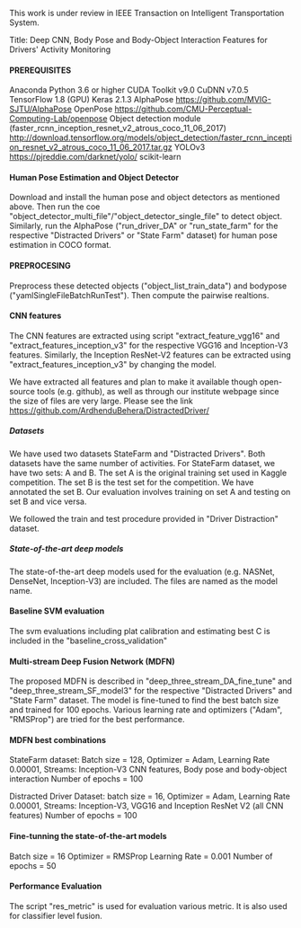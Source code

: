 This work is under review in IEEE Transaction on Intelligent Transportation System. 

Title: Deep CNN, Body Pose and Body-Object Interaction Features for Drivers' Activity Monitoring
#### PREREQUISITES ####

Anaconda Python 3.6 or higher
CUDA Toolkit v9.0
CuDNN v7.0.5
TensorFlow 1.8 (GPU)
Keras 2.1.3
AlphaPose https://github.com/MVIG-SJTU/AlphaPose 
OpenPose https://github.com/CMU-Perceptual-Computing-Lab/openpose
Object detection module (faster_rcnn_inception_resnet_v2_atrous_coco_11_06_2017) http://download.tensorflow.org/models/object_detection/faster_rcnn_inception_resnet_v2_atrous_coco_11_06_2017.tar.gz
YOLOv3 https://pjreddie.com/darknet/yolo/
scikit-learn


#### Human Pose Estimation and Object Detector #####

Download and install the human pose and object detectors as mentioned above. Then run 
the coe "object_detector_multi_file"/"object_detector_single_file" to detect object. 
Similarly, run the AlphaPose ("run_driver_DA" or "run_state_farm" for the respective 
"Distracted Drivers" or "State Farm" dataset) for human pose estimation in COCO format.

#### PREPROCESING ####
Preprocess these detected objects ("object_list_train_data") and bodypose ("yamlSingleFileBatchRunTest"). Then 
compute the pairwise realtions.

#### CNN features ####
The CNN features are extracted using script "extract_feature_vgg16" and "extract_features_inception_v3" for 
the respective VGG16 and Inception-V3 features. Similarly, the Inception ResNet-V2 features can be extracted 
using "extract_features_inception_v3" by changing the model.

We have extracted all features and plan to make it available though open-source tools (e.g. github), 
as well as through our institute webpage since the size of files are very large. Please see the link 
https://github.com/ArdhenduBehera/DistractedDriver/

##### Datasets ####

We have used two datasets StateFarm and "Distracted Drivers". Both datasets have the same number of activities. 
For StateFarm dataset, we have two sets: A and B. The set A is the original training set used in Kaggle competition. 
The set B is the test set for the competition. We have annotated the set B. Our evaluation involves training on set A 
and testing on set B and vice versa. 

We followed the train and test procedure provided in "Driver Distraction" dataset. 

##### State-of-the-art deep models #####

The state-of-the-art deep models used for the evaluation (e.g. NASNet, DenseNet, Inception-V3) are included. The 
files are named as the model name.


#### Baseline SVM evaluation ####

The svm evaluations including plat calibration and estimating best C is included in the "baseline_cross_validation"


#### Multi-stream Deep Fusion Network (MDFN) ####
The proposed MDFN is described in "deep_three_stream_DA_fine_tune" and "deep_three_stream_SF_model3" for the 
respective "Distracted Drivers" and "State Farm" dataset. The model is fine-tuned to find the best batch size and 
trained for 100 epochs. Various learning rate and optimizers ("Adam", "RMSProp") are tried for the best performance.

#### MDFN best combinations ####
StateFarm dataset: 
Batch size = 128, Optimizer = Adam, Learning Rate 0.00001, 
Streams: Inception-V3 CNN features, Body pose and body-object interaction
Number of epochs = 100

Distracted Driver Dataset:
batch size = 16, Optimizer = Adam, Learning Rate 0.00001, 
Streams: Inception-V3, VGG16 and Inception ResNet V2 (all CNN features)
Number of epochs = 100

#### Fine-tunning the state-of-the-art models #####
Batch size = 16
Optimizer = RMSProp
Learning Rate = 0.001
Number of epochs = 50

#### Performance Evaluation #####

The script "res_metric" is used for evaluation various metric. It is also used for classifier level fusion.
